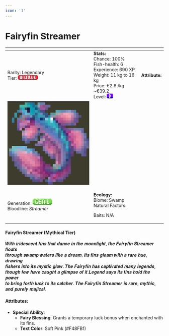 ```yaml
---
icon: '1'
---
```


# Fairyfin Streamer



<table data-view="cards"><thead><tr><th></th><th></th><th></th></tr></thead><tbody><tr><td>Rarity: Legendary<br>Tier: <img src="../../../../../.gitbook/assets/image (64).png" alt=""></td><td><strong>Stats:</strong><br>Chance: 100%<br>Fish-health: 6<br>Experience: 690 XP<br>Weight: 11 kg to 16 kg<br>Price: €2.8 /kg  ~€39.2<br>Level:  <img src="../../../../../.gitbook/assets/image (14).png" alt=""></td><td><strong>Attribute:</strong> </td></tr><tr><td><img src="../../../../../.gitbook/assets/fairyfinstreamer.png" alt="" data-size="original"></td><td></td><td></td></tr><tr><td>Generation: <img src="../../../../../.gitbook/assets/gen1 (1).png" alt=""><br>Bloodline: <em>Streamer</em></td><td><p><strong>Ecology:</strong> <br>Biome: Swamp<br>Natural Factors: </p><p>Baits: N/A<br></p></td><td></td></tr></tbody></table>

#### **Fairyfin Streamer** (Mythical Tier)

𝑾𝒊𝒕𝒉 𝒊𝒓𝒊𝒅𝒆𝒔𝒄𝒆𝒏𝒕 𝒇𝒊𝒏𝒔 𝒕𝒉𝒂𝒕 𝒅𝒂𝒏𝒄𝒆 𝒊𝒏 𝒕𝒉𝒆 𝒎𝒐𝒐𝒏𝒍𝒊𝒈𝒉𝒕, 𝒕𝒉𝒆 𝑭𝒂𝒊𝒓𝒚𝒇𝒊𝒏 𝑺𝒕𝒓𝒆𝒂𝒎𝒆𝒓 𝒇𝒍𝒐𝒂𝒕𝒔 \
𝒕𝒉𝒓𝒐𝒖𝒈𝒉 𝒔𝒘𝒂𝒎𝒑 𝒘𝒂𝒕𝒆𝒓𝒔 𝒍𝒊𝒌𝒆 𝒂 𝒅𝒓𝒆𝒂𝒎. 𝑰𝒕𝒔 𝒇𝒊𝒏𝒔 𝒈𝒍𝒆𝒂𝒎 𝒘𝒊𝒕𝒉 𝒂 𝒓𝒂𝒓𝒆 𝒉𝒖𝒆, 𝒅𝒓𝒂𝒘𝒊𝒏𝒈 \
𝒇𝒊𝒔𝒉𝒆𝒓𝒔 𝒊𝒏𝒕𝒐 𝒊𝒕𝒔 𝒎𝒚𝒔𝒕𝒊𝒄 𝒈𝒍𝒐𝒘. 𝑻𝒉𝒆 𝑭𝒂𝒊𝒓𝒚𝒇𝒊𝒏 𝒉𝒂𝒔 𝒄𝒂𝒑𝒕𝒊𝒗𝒂𝒕𝒆𝒅 𝒎𝒂𝒏𝒚 𝒍𝒆𝒈𝒆𝒏𝒅𝒔, \
𝒕𝒉𝒐𝒖𝒈𝒉 𝒇𝒆𝒘 𝒉𝒂𝒗𝒆 𝒄𝒂𝒖𝒈𝒉𝒕 𝒂 𝒈𝒍𝒊𝒎𝒑𝒔𝒆 𝒐𝒇 𝒊𝒕.𝑳𝒆𝒈𝒆𝒏𝒅 𝒔𝒂𝒚𝒔 𝒊𝒕𝒔 𝒇𝒊𝒏𝒔 𝒉𝒐𝒍𝒅 𝒕𝒉𝒆 𝒑𝒐𝒘𝒆𝒓 \
𝒕𝒐 𝒃𝒓𝒊𝒏𝒈 𝒇𝒐𝒓𝒕𝒉 𝒍𝒖𝒄𝒌 𝒕𝒐 𝒊𝒕𝒔 𝒄𝒂𝒕𝒄𝒉𝒆𝒓. 𝑻𝒉𝒆 𝑭𝒂𝒊𝒓𝒚𝒇𝒊𝒏 𝑺𝒕𝒓𝒆𝒂𝒎𝒆𝒓 𝒊𝒔 𝒓𝒂𝒓𝒆, 𝒎𝒚𝒕𝒉𝒊𝒄, 𝒂𝒏𝒅 𝒑𝒖𝒓𝒆𝒍𝒚 𝒎𝒂𝒋𝒊𝒄𝒂𝒍.

#### **Attributes**:

* **Special Ability**:
  * **Fairy Blessing**: Grants a temporary luck bonus when enchanted with its fins.
  * **Text Color**: Soft Pink (#F48FB1)
